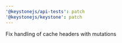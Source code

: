 ```yaml
---
'@keystonejs/api-tests': patch
'@keystonejs/keystone': patch
---
```


Fix handling of cache headers with mutations
